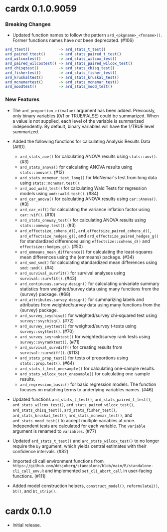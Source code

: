 # cardx 0.1.0.9059

### Breaking Changes

* Updated function names to follow the pattern `ard_<pkgname>_<fnname>()`. Former functions names have _not_ been deprecated. (#106)

```r
ard_ttest()             -> ard_stats_t_test()
ard_paired_ttest()      -> ard_stats_paired_t_test()
ard_wilcoxtest()        -> ard_stats_wilcox_test()
ard_paired_wilcoxtest() -> ard_stats_paired_wilcox_test()
ard_chisqtest()         -> ard_stats_chisq_test()
ard_fishertest()        -> ard_stats_fisher_test()
ard_kruskaltest()       -> ard_stats_kruskal_test()
ard_mcnemartest()       -> ard_stats_mcnemar_test()
ard_moodtest()          -> ard_stats_mood_test()
```

### New Features

* The `ard_proportion_ci(value)` argument has been added. Previously, only binary variables (0/1 or TRUE/FALSE) could be summarized. When a value is not supplied, each level of the variable is summarized independently. By default, binary variables will have the 1/TRUE level summarized.

* Added the following functions for calculating Analysis Results Data (ARD).
  - `ard_stats_aov()` for calculating ANOVA results using `stats::aov()`. (#3)
  - `ard_stats_anova()` for calculating ANOVA results using `stats::anova()`. (#12) 
  - `ard_stats_mcnemar_test_long()` for McNemar's test from long data using `stats::mcnemar.test()`. 
  - `ard_aod_wald_test()` for calculating Wald Tests for regression models using `aod::wald.test()`. (#84)
  - `ard_car_anova()` for calculating ANOVA results using `car::Anova()`. (#3)
  - `ard_car_vif()` for calculating the variance inflation factor using `car::vif()`. (#10)
  - `ard_stats_oneway_test()` for calculating ANOVA results using `stats::oneway.test()`. (#3)
  - `ard_effectsize_cohens_d()`, `ard_effectsize_paired_cohens_d()`, `ard_effectsize_hedges_g()`, and `ard_effectsize_paired_hedges_g()` for standardized differences using `effectsize::cohens_d()` and `effectsize::hedges_g()`. (#50)
  - `ard_emmeans_mean_difference()` for calculating the least-squares mean differences using the {emmeans} package. (#34)
  - `ard_smd_smd()` for calculating standardized mean differences using `smd::smd()`. (#4)
  - `ard_survival_survfit()` for survival analyses using `survival::survfit()`. (#43)
  - `ard_continuous.survey.design()` for calculating univariate summary statistics from weighted/survey data using many functions from the {survey} package. (#68)
  - `ard_attributes.survey.design()` for summarizing labels and attributes from weighted/survey data using many functions from the {survey} package.
  - `ard_survey_svychisq()` for weighted/survey chi-squared test using `survey::svychisq()`. (#72)
  - `ard_survey_svyttest()` for weighted/survey t-tests using `survey::svyttest()`. (#70)
  - `ard_survey_svyranktest()` for weighted/survey rank tests using `survey::svyranktest()`. (#71)
  - `ard_survival_survdiff()` for creating results from `survival::survdiff()`. (#113)
  - `ard_stats_prop_test()` for tests of proportions using `stats::prop.test()`. (#64)
  - `ard_stats_t_test_onesample()` for calculating one-sample results.
  - `ard_stats_wilcox_test_onesample()` for calculating one-sample results.
  - `ard_regression_basic()` for basic regression models. The function focuses on matching terms to underlying variables names. (#46)

* Updated functions `ard_stats_t_test()`, `ard_stats_paired_t_test()`, `ard_stats_wilcox_test()`, `ard_stats_paired_wilcox_test()`, `ard_stats_chisq_test()`, `ard_stats_fisher_test()`, `ard_stats_kruskal_test()`, `ard_stats_mcnemar_test()`, and `ard_stats_mood_test()` to accept multiple variables at once. Independent tests are calculated for each variable. The `variable` argument is renamed to `variables`. (#77)

* Updated `ard_stats_t_test()` and `ard_stats_wilcox_test()` to no longer require the `by` argument, which yields central estimates with their confidence intervals. (#82)

* Imported cli call environment functions from `https://github.com/ddsjoberg/standalone/blob/main/R/standalone-cli_call_env.R` and implemented `set_cli_abort_call` in user-facing functions. (#111)

* Added model construction helpers, `construct_model()`, `reformulate2()`, `bt()`, and `bt_strip()`.

# cardx 0.1.0

* Initial release.
